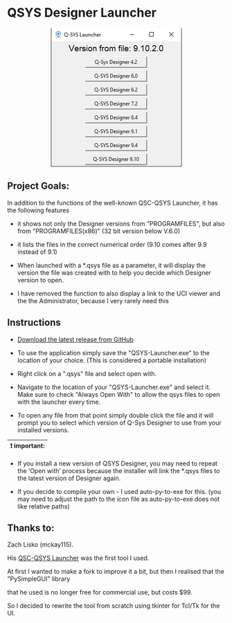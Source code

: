 # QSYS Designer Launcher

<!--
![screenshot](screenshots/screen2.PNG?raw=true)
 -->
 <p align="center">
  <img src="screenshots/screen2.PNG?raw=true" />
</p>

## Project Goals:

In addition to the functions of the well-known QSC-QSYS Launcher, it has the following features

- it shows not only the Designer versions from "PROGRAMFILES", but also from "PROGRAMFILES(x86)" (32 bit version below V.6.0)

- it lists the files in the correct numerical order (9.10 comes after 9.9 instead of 9.1)

- When launched with a *.qsys file as a parameter, it will display the version the file was created with to help you decide which Designer version to open.

- I have removed the function to also display a link to the UCI viewer and the the Administrator, because I very rarely need this

## Instructions

- [Download the latest release from GitHub](https://github.com/UW-WMW/QSYS-Launcher/releases)

- To use the application simply save the "QSYS-Launcher.exe" to the location of your choice. (This is considered a portable installation)

- Right click on a ".qsys" file and select open with.

- Navigate to the location of your "QSYS-Launcher.exe" and select it. Make sure to check "Always Open With" to allow the qsys files to open with the launcher every time.

- To open any file from that point simply double click the file and it will prompt you to select which version of Q-Sys Designer to use from your installed versions.

| :exclamation:  important:   |
|-----------------------------------------|
- If you install a new version of QSYS Designer, you may need to repeat the ‘Open with’ process because the installer will link the *.qsys files to the latest version of Designer again.

- If you decide to compile your own - I used auto-py-to-exe for this. (you may need to adjust the path to the icon file as auto-py-to-exe does not like relative paths)

## Thanks to:

Zach Lisko (mckay115).

His [QSC-QSYS Launcher](https://github.com/mckay115/QSC-QSYS-Launcher) was the first tool I used.

At first I wanted to make a fork to improve it a bit, but then I realised that the "PySimpleGUI" library

that he used is no longer free for commercial use, but costs $99.

So I decided to rewrite the tool from scratch using tkinter for Tcl/Tk for the UI.
